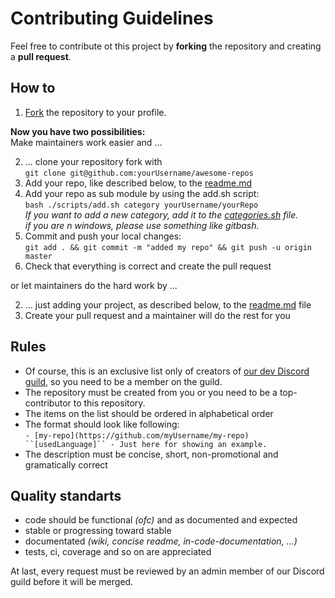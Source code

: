 # Contributing Guidelines

Feel free to contribute ot this project by **forking** the repository and creating a **pull request**.

## How to

1. [Fork](https://help.github.com/articles/fork-a-repo/) the repository to your profile.

**Now you have two possibilities:**  
Make maintainers work easier and ...

2. ... clone your repository fork with  
   `git clone git@github.com:yourUsername/awesome-repos`
3. Add your repo, like described below, to the [readme.md](readme.md)
4. Add your repo as sub module by using the add.sh script:  
   `bash ./scripts/add.sh category yourUsername/yourRepo`  
   *If you want to add a new category, add it to the [categories.sh](categories.sh) file.*  
   *if you are n windows, please use something like gitbash.*
5. Commit and push your local changes:  
   `git add . && git commit -m "added my repo" && git push -u origin master`
6. Check that everything is correct and create the pull request

or let maintainers do the hard work by ...

2. ... just adding your project, as described below, to the [readme.md](readme.md) file
3. Create your pull request and a maintainer will do the rest for you

## Rules

- Of course, this is an exclusive list only of creators of [our dev Discord guild](https://dc.zekro.de), so you need to be a member on the guild.
- The repository must be created from you or you need to be a top-contributor to this repository.
- The items on the list should be ordered in alphabetical order
- The format should look like following:  
   `- [my-repo](https://github.com/myUsername/my-repo) ``[usedLanguage]`` - Just here for showing an example.`
- The description must be concise, short, non-promotional and gramatically correct 

## Quality standarts

- code should be functional *(ofc)* and as documented and expected
- stable or progressing toward stable
- documentated *(wiki, concise readme, in-code-documentation, ...)*
- tests, ci, coverage and so on are appreciated

At last, every request must be reviewed by an admin member of our Discord guild before it will be merged.
